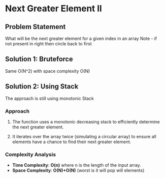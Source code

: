 # Next Greater Element II

## Problem Statement
What will be the next greater element for a given index in an array 
Note -  if not present in right then circle back to first

## Solution 1: Bruteforce 
Same O(N^2) with space complexity O(N)

## Solution 2: Using Stack
The approach is still using monotonic Stack

### Approach
1. The function uses a monotonic decreasing stack to efficiently determine the next greater element.

2. It iterates over the array twice (simulating a circular array) to ensure all elements have a chance to find their next greater element.

### Complexity Analysis
 - **Time Complexity**: **O(n)** where n is the length of the input array.
 - **Space Complexity**: **O(N)+O(N)** (worst is it will pop will elements)
